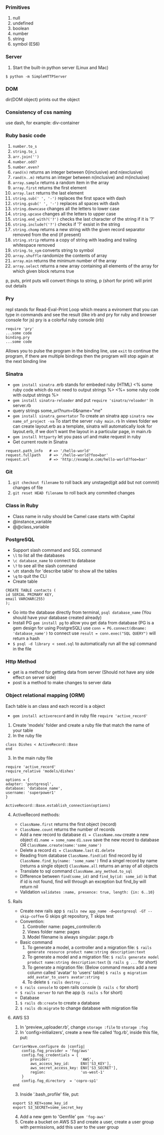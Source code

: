 ### Primitives
1. null
2. undefined
3. boolean
4. number
5. string
6. symbol (ES6)

### Server
1. Start the built-in python server (Linux and Mac)
```
$ python -m SimpleHTTPServer
```

### DOM
dir(DOM object) prints out the object

### Consistency of css naming
use dash, for example: div-container

### Ruby basic code
1. `number.to_s`
2. `string.to_i`
3. `arr.join('')`
4. `number.odd?`
5. `number.even?`
6. `rand(n)` returns an integer between 0(inclusive) and n(exclusive)
7. `rand(n..m)` returns an integer between n(inclusive) and m(inclusive)
8. `array.sample` returns a random item in the array
9. `array.first` returns the first element
10. `array.last` returns the last element
11. `string.sub(' ', '-')` replaces the first space with dash
12. `string.gsub(' ', '-')` replaces all spaces with dash
13. `string.downcase` changes all the letters to lower case
14. `string.upcase` changes all the letters to upper case
15. `string.end_with?('?')`  checks the last character of the string if it is '?'
16. `string.include?('?')` checks if '?' exsist in the string
17. `string.chomp` returns a new string with the given record separator removed from the end (if present)
18. `string.strip` returns a copy of string with leading and trailing whitespace removed
19. `string.to_sym` converts string to symbol
20. `array.shuffle` randomize the contents of array
21. `array.min` returns the minimum number of the array
22.  `array.select` returns a new array containing all elements of the array for which given block returns true

p, puts, print
puts will convert things to string, p (short for print) will print out details

### Pry
repl stands for Read-Eval-Print Loop which means a eviroment that you can type in commands and see the result (like irb and pry for ruby and browser console for js)
pry is a colorful ruby console (irb)
```
require 'pry'
...some code
binding.pry
...some code
```
Allows you to pulse the program in the binding line, use `exit` to continue the program, if there are multiple bindings then the program will stop again at the next binding line

### Sinatra
* `gem install sinatra`
.erb stands for embeded ruby (HTML)
<% some ruby code which do not need to output strings %>
<%= some ruby code with output strings %>
* `gem install sinatra-reloader` and put `require 'sinatra/reloader'` in server.rb
* query strings
some_url?num=0&name="me"
* `gem install sinatra_genertator`
To create an sinatra app `sinatra new name_of_project -va`
To start the server `ruby main.rb`
In views folder we can create layout.erb as a template, sinatra will automatically look for layout.erb, if we don't want the layout in a particular page, in main.rb
* `gem install httparty` let you pass url and make request in ruby
*  Get current route in Sinatra
```
request.path_info   # => '/hello-world'
request.fullpath    # => '/hello-world?foo=bar'
request.url         # => 'http://example.com/hello-world?foo=bar'
```

### Git
1. `git checkout filename` to roll back any unstaged(git add but not commit) changes of file
2. `git reset HEAD filename` to roll back any commited changes

### Class in Ruby
* Class name in ruby should be Camel case starts with Capital
* @instance_variable
* @@class_variable

### PostgreSQL
* Support slash command and SQL command
* `\l` to list all the databases
* `\c database_name` to connect to database
* `\?` to see all the slash command
* `\dt` stands for 'describe table' to show all the tables
* `\q` to quit the CLI
* Create table
```
CREATE TABLE contacts (
id SERIAL PRIMARY KEY,
email VARCHAR(255)
);
```
* Go into the database directly from terminal, `psql database_name` (You should have your database created already)
* Install PG `gem install pg` to allow you get data from database (PG is a gem design for using PostgreSQL)
use `conn = PG.connect(dbname: 'database_name')` to connect
use `result = conn.exec("SQL QUERY")` will return a hash
* `$ psql -d library < seed.sql` to automatically run all the sql command in the file

### Http Method
* get is a method for getting data from server (Should not have any side effect on server side)
* post is a method to make changes to server data

### Object relational mapping (ORM)
Each table is an class and each record is a object
* `gem install activerecord` and in ruby file `require 'active_record'`
1. Create 'models' folder and create a ruby file that match the name of your table
2. In the ruby file
```
class Dishes < ActiveRecord::Base
end
```
3. In the main ruby file
```
require 'active_record'
require_relative 'models/dishes'

options = {
adapter: 'postgresql',
database: 'database_name',
username: 'superpower1'
}

ActiveRecord::Base.establish_connection(options)
```
4. ActiveRecord methods:
    * `ClassName.first` returns the first object (record)
    * `ClassName.count` returns the number of records
    * Add a new record to database
        `d1 = ClassName.new` create a new object
        `d1.name = some_name`
        `d1.save` save the new record to database
        OR `ClassName.create(name:'some_name')`
    * Delete a record
        `d1 = ClassName.last`
        `d1.delete`
    * Reading from database
        `ClassName.find(id)` find record by id
        `ClassName.find_by(name: 'some_name')` find a singel record by name (returns a single object)
        `ClassName.all` returns an array of all objects
    * Translate to sql command
        `ClassName.any_method.to_sql`
    * Difference between `find(some_id)` and `find_by(id: some_id)` is that if id is not found, find will through an exception but find_by will return nil
    * Validation
        `validates :name, presence: true, length: {in: 6..10}`
        
5. Rails
    * Create new rails app
        `$ rails new app_name -d=postgresql -GT --skip-coffee` G skips git repository, T skips test
    * Convention:
        1. Controller name: pages_controller.rb
        2. Views folder name: pages
        3. Model filename is always singular: page.rb
    * Basic command
        1. To generate a model, a controller and a migration file:
        `$ rails generate resource product name:string description:text`
        2. To generate a model and a migration file:
        `$ rails generate model product name:string description:text` (`$ rails g ...` for short)
        3. To generate a migration file: (Below command means add a new column called 'avatar' to 'users' table)
        `$ rails g migration add_avatar_to_users avatar:string`
        4. To delete
        `$ rails destroy ...`
    * `$ rails console` to open rails console (`$ rails c` for short)
    * `$ rails server` to run the app (`$ rails s` for short)
    * Database
    1. `$ rails db:create` to create a database
    2. `$ rails db:migrate` to change database with migration file
    
6. AWS S3
    1. In 'preview_uploader.rb', change `storage :file` to `storage :fog`
    2. In 'config>initializers', create a new file called 'fog.rb', inside this file, put:
    ```
    CarrierWave.configure do |config|
        config.fog_provider = 'fog/aws'
        config.fog_credentials = {
            provider:              'AWS',
            aws_access_key_id:     ENV['S3_KEY'],
            aws_secret_access_key: ENV['S3_SECRET'],
            region:                'us-west-1'
        }
        config.fog_directory  = 'copro-sp1'
    end
    ```
    3. Inside '.bash_profile' file, put:
    ```
    export S3_KEY=some_key_id
    export S3_SECRET=some_secret_key
    ```
    4. Add a new gem to 'Gemfile' `gem 'fog-aws'`
    5. Create a bucket on AWS S3 and create a user, create a user group with permissions, add this user to the user group
    

